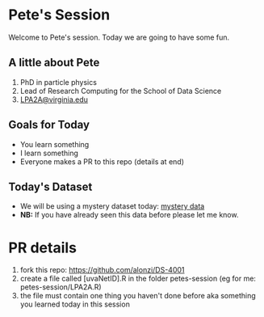 # Pete's Session
Welcome to Pete's session. Today we are going to have some fun.

## A little about Pete
1. PhD in particle physics
2. Lead of Research Computing for the School of Data Science
3. LPA2A@virginia.edu

## Goals for Today
* You learn something
* I learn something
* Everyone makes a PR to this repo (details at end)

## Today's Dataset
* We will be using a mystery dataset today: [mystery data](https://www.17lands.com/public_datasets)
* **NB:** If you have already seen this data before please let me know.

# PR details
1. fork this repo: https://github.com/alonzi/DS-4001
2. create a file called [uvaNetID].R in the folder petes-session (eg for me: petes-session/LPA2A.R)
3. the file must contain one thing you haven't done before aka something you learned today in this session
  
